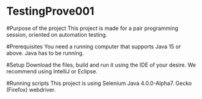 # TestingProve001

#Purpose of the project
This project is made for a pair programming session, oriented on automation testing.

#Prerequisites
You need a running computer that supports Java 15 or above. Java has to be running.

#Setup
Download the files, build and run it using the IDE of your desire. We recommend using IntelliJ or Eclipse.

#Running scripts
This project is using Selenium Java 4.0.0-Alpha7. Gecko (Firefox) webdriver. 
